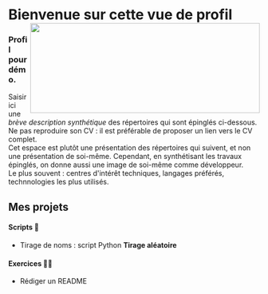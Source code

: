 # Bienvenue sur cette vue de profil <img align='right' src="https://github-readme-stats.vercel.app/api?username=angristan&count_private=true&show_icons=true&include_all_commits=true&hide_rank=true&hide_title=true&theme=buefy&card_width=300" width=460 height=180>

### Profil pour démo.

Saisir ici une *brève description synthétique* des répertoires qui sont épinglés ci-dessous.  
Ne pas reproduire son CV : il est préférable de proposer un lien vers le CV complet.  
Cet espace est plutôt une présentation des répertoires qui suivent, et non une présentation de soi-même.
Cependant, en synthétisant les travaux épinglés, on donne aussi une image de soi-même comme développeur.  
Le plus souvent : centres d'intérêt techniques, langages préférés, technnologies les plus utilisés. 

## Mes projets

#### Scripts 💾

- Tirage de noms : script Python **Tirage aléatoire**

  
#### Exercices 👨‍🎓

- Rédiger un README



<!--
**EWUnistra/EWUnistra** is a ✨ _special_ ✨ repository because its `README.md` (this file) appears on your GitHub profile.

Here are some ideas to get you started:

- 🔭 I’m currently working on ...
- 🌱 I’m currently learning ...
- 👯 I’m looking to collaborate on ...
- 🤔 I’m looking for help with ...
- 💬 Ask me about ...
- 📫 How to reach me: ...
- 😄 Pronouns: ...
- ⚡ Fun fact: ...
-->
